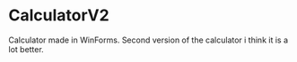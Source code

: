 # CalculatorV2
Calculator made in WinForms.
Second version of the calculator i think it is a lot better.
